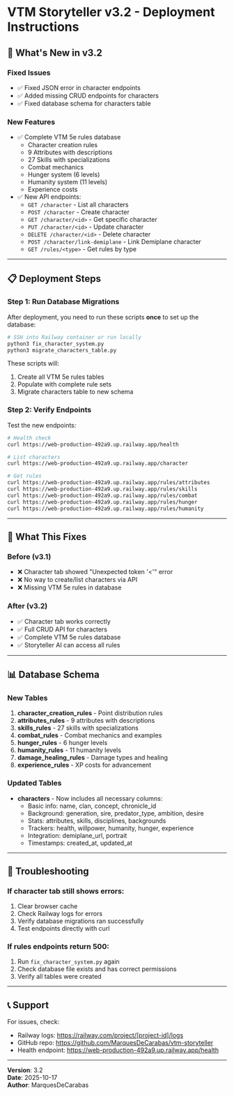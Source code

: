 # VTM Storyteller v3.2 - Deployment Instructions

## 🚀 What's New in v3.2

### Fixed Issues
- ✅ Fixed JSON error in character endpoints
- ✅ Added missing CRUD endpoints for characters
- ✅ Fixed database schema for characters table

### New Features
- ✅ Complete VTM 5e rules database
  - Character creation rules
  - 9 Attributes with descriptions
  - 27 Skills with specializations
  - Combat mechanics
  - Hunger system (6 levels)
  - Humanity system (11 levels)
  - Experience costs
- ✅ New API endpoints:
  - `GET /character` - List all characters
  - `POST /character` - Create character
  - `GET /character/<id>` - Get specific character
  - `PUT /character/<id>` - Update character
  - `DELETE /character/<id>` - Delete character
  - `POST /character/link-demiplane` - Link Demiplane character
  - `GET /rules/<type>` - Get rules by type

---

## 📋 Deployment Steps

### Step 1: Run Database Migrations

After deployment, you need to run these scripts **once** to set up the database:

```bash
# SSH into Railway container or run locally
python3 fix_character_system.py
python3 migrate_characters_table.py
```

These scripts will:
1. Create all VTM 5e rules tables
2. Populate with complete rule sets
3. Migrate characters table to new schema

### Step 2: Verify Endpoints

Test the new endpoints:

```bash
# Health check
curl https://web-production-492a9.up.railway.app/health

# List characters
curl https://web-production-492a9.up.railway.app/character

# Get rules
curl https://web-production-492a9.up.railway.app/rules/attributes
curl https://web-production-492a9.up.railway.app/rules/skills
curl https://web-production-492a9.up.railway.app/rules/combat
curl https://web-production-492a9.up.railway.app/rules/hunger
curl https://web-production-492a9.up.railway.app/rules/humanity
```

---

## 🎯 What This Fixes

### Before (v3.1)
- ❌ Character tab showed "Unexpected token '<'" error
- ❌ No way to create/list characters via API
- ❌ Missing VTM 5e rules in database

### After (v3.2)
- ✅ Character tab works correctly
- ✅ Full CRUD API for characters
- ✅ Complete VTM 5e rules database
- ✅ Storyteller AI can access all rules

---

## 📊 Database Schema

### New Tables

1. **character_creation_rules** - Point distribution rules
2. **attributes_rules** - 9 attributes with descriptions
3. **skills_rules** - 27 skills with specializations
4. **combat_rules** - Combat mechanics and examples
5. **hunger_rules** - 6 hunger levels
6. **humanity_rules** - 11 humanity levels
7. **damage_healing_rules** - Damage types and healing
8. **experience_rules** - XP costs for advancement

### Updated Tables

- **characters** - Now includes all necessary columns:
  - Basic info: name, clan, concept, chronicle_id
  - Background: generation, sire, predator_type, ambition, desire
  - Stats: attributes, skills, disciplines, backgrounds
  - Trackers: health, willpower, humanity, hunger, experience
  - Integration: demiplane_url, portrait
  - Timestamps: created_at, updated_at

---

## 🔧 Troubleshooting

### If character tab still shows errors:

1. Clear browser cache
2. Check Railway logs for errors
3. Verify database migrations ran successfully
4. Test endpoints directly with curl

### If rules endpoints return 500:

1. Run `fix_character_system.py` again
2. Check database file exists and has correct permissions
3. Verify all tables were created

---

## 📞 Support

For issues, check:
- Railway logs: https://railway.com/project/[project-id]/logs
- GitHub repo: https://github.com/MarquesDeCarabas/vtm-storyteller
- Health endpoint: https://web-production-492a9.up.railway.app/health

---

**Version**: 3.2  
**Date**: 2025-10-17  
**Author**: MarquesDeCarabas

